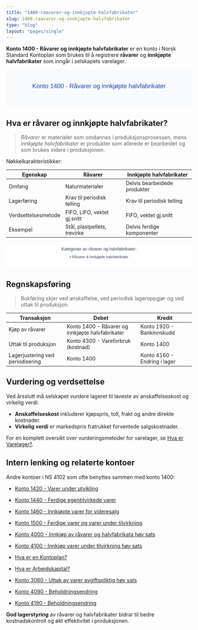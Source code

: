 ```yaml
---
title: "1400-raavarer-og-innkjopte-halvfabrikater"
slug: 1400-raavarer-og-innkjopte-halvfabrikater
type: "blog"
layout: "pages/single"
---
```


**Konto 1400 - Råvarer og innkjøpte halvfabrikater** er en konto i Norsk Standard Kontoplan som brukes til å registrere **råvarer** og **innkjøpte halvfabrikater** som inngår i selskapets varelager.

![Illustrasjon av konto 1400 Råvarer og innkjøpte halvfabrikater](1400-raavarer-og-innkjopte-halvfabrikater-image.svg)

## Hva er råvarer og innkjøpte halvfabrikater?

> *Råvarer* er materialer som omdannes i produksjonsprosessen, mens *innkjøpte halvfabrikater* er produkter som allerede er bearbeidet og som brukes videre i produksjonen.

Nøkkelkarakteristikker:

| Egenskap                     | Råvarer                      | Innkjøpte halvfabrikater          |
| ----------------------------- | ---------------------------- | --------------------------------- |
| Omfang                        | Naturmaterialer              | Delvis bearbeidede produkter      |
| Lagerføring                   | Krav til periodisk telling   | Krav til periodisk telling        |
| Verdsettelsesmetode           | FIFO, LIFO, vektet gj.snitt  | FIFO, vektet gj.snitt             |
| Eksempel                      | Stål, plastpellets, trevirke | Delvis ferdige komponenter        |

![Kategorier av råvarer og halvfabrikater](1400-kategorier-rawvarer-halvfabrikater.svg)

## Regnskapsføring

> Bokføring skjer ved anskaffelse, ved periodisk lageroppgjør og ved uttak til produksjon.

| Transaksjon                       | Debet                                                   | Kredit                        |
| --------------------------------- | ------------------------------------------------------- | ----------------------------- |
| Kjøp av råvarer                   | Konto 1400 - Råvarer og innkjøpte halvfabrikater         | Konto 1920 - Bankinnskudd     |
| Uttak til produksjon              | Konto 4300 - Vareforbruk (kostnad)                       | Konto 1400                     |
| Lagerjustering ved periodisering  | Konto 1400                                              | Konto 4160 - Endring i lager   |

## Vurdering og verdsettelse

Ved årsslutt må selskapet vurdere lageret til laveste av anskaffelseskost og virkelig verdi:

* **Anskaffelseskost** inkluderer kjøpspris, toll, frakt og andre direkte kostnader.
* **Virkelig verdi** er markedspris fratrukket forventede salgskostnader.

For en komplett oversikt over vurderingsmetoder for varelager, se [Hva er Varelager?](/blogs/regnskap/hva-er-varelager "Hva er Varelager? Komplett Guide til Lagerføring og Verdivurdering").

## Intern lenking og relaterte kontoer

Andre kontoer i NS 4102 som ofte benyttes sammen med konto 1400:

* [Konto 1420 - Varer under utvikling](/blogs/kontoplan/1420-varer-under-utvikling "Konto 1420 - Varer under utvikling")
* [Konto 1440 - Ferdige egentilvirkede varer](/blogs/kontoplan/1440-ferdige-egentilvirkede-varer "Konto 1440 - Ferdige egentilvirkede varer")
* [Konto 1460 - Innkjøpte varer for videresalg](/blogs/kontoplan/1460-innkjopte-varer-for-videresalg "Konto 1460 - Innkjøpte varer for videresalg")
* [Konto 1500 - Ferdige varer og varer under tilvirkning](/blogs/kontoplan/1500-ferdige-varer-og-varer-under-tilvirkning "Konto 1500 - Ferdige varer og varer under tilvirkning")
* [Konto 4000 - Innkjøp av råvarer og halvfabrikata høy sats](/blogs/kontoplan/4000-innkjop-av-raavarer-og-halvfabrikata-hoy-sats "Konto 4000 - Innkjøp av råvarer og halvfabrikata høy sats")
* [Konto 4100 - Innkjøp varer under tilvirkning høy sats](/blogs/kontoplan/4100-innkjop-varer-under-tilvirkning-hoy-sats "Konto 4100 - Innkjøp varer under tilvirkning høy sats")
* [Hva er en Kontoplan?](/blogs/regnskap/hva-er-kontoplan "Hva er en Kontoplan? Komplett Guide til Kontoplaner i Norsk Regnskap")
* [Hva er Arbeidskapital?](/blogs/regnskap/hva-er-arbeidskapital "Hva er Arbeidskapital? En Komplett Guide til Working Capital")
* [Konto 3060 - Uttak av varer avgiftspliktig høy sats](/blogs/kontoplan/3060-uttak-av-varer-avgiftspliktig-hoy-sats "Konto 3060 - Uttak av varer avgiftspliktig høy sats")
* [Konto 4090 - Beholdningsendring](/blogs/kontoplan/4090-beholdningsendring "Konto 4090 - Beholdningsendring")

* [Konto 4190 - Beholdningsendring](/blogs/kontoplan/4190-beholdningsendring "Konto 4190 - Beholdningsendring")

**God lagerstyring** av råvarer og halvfabrikater bidrar til bedre kostnadskontroll og økt effektivitet i produksjonen.
